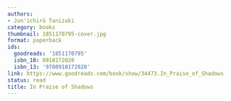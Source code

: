 ```yaml
---
authors:
- Jun'ichirō Tanizaki
category: books
thumbnail: 1851170795-cover.jpg
format: paperback
ids:
  goodreads: '1851170795'
  isbn_10: 0918172020
  isbn_13: '9780918172020'
link: https://www.goodreads.com/book/show/34473.In_Praise_of_Shadows
status: read
title: In Praise of Shadows
---
```


